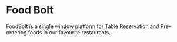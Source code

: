 # Food Bolt
FoodBolt is a single window platform for Table Reservation and Pre-ordering foods in our favourite restaurants.
